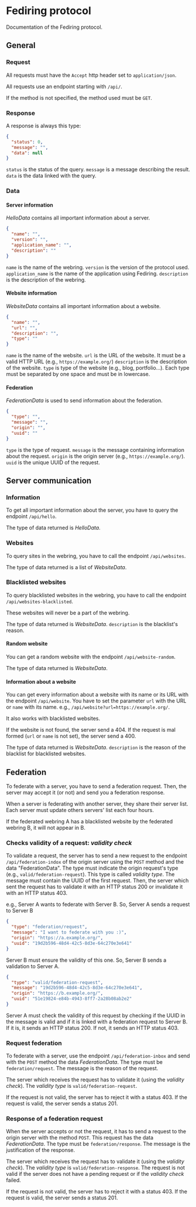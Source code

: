 # Fediring protocol

Documentation of the Fediring protocol.

## General

### Request

All requests must have the `Accept` http header set to `application/json`.

All requests use an endpoint starting with `/api/`.

If the method is not specified, the method used must be `GET`.

### Response

A response is always this type:
```json
{
  "status": 0,
  "message": "",
  "data": null
}
```
`status` is the status of the query.
`message` is a message describing the result.
`data` is the data linked with the query.

### Data

#### Server information

*HelloData* contains all important information about a server.
```json
{
  "name": "",
  "version": "",
  "application_name": "",
  "description": ""
}
```
`name` is the name of the webring.
`version` is the version of the protocol used.
`application_name` is the name of the application using Fediring.
`description` is the description of the webring.

#### Website information

*WebsiteData* contains all important information about a website.
```json
{
  "name": "",
  "url": "",
  "description": "",
  "type": ""
}
```
`name` is the name of the website.
`url` is the URL of the website. It must be a valid HTTP URL (e.g., `https://example.org/`)
`description` is the description of the website.
`type` is type of the website (e.g., blog, portfolio...). Each type must be separated by one space and must be in lowercase.

#### Federation

*FederationData* is used to send information about the federation.
```json
{
  "type": "",
  "message": "",
  "origin": "",
  "uuid": ""
}
```
`type` is the type of request.
`message` is the message containing information about the request.
`origin` is the origin server (e.g., `https://example.org/`).
`uuid` is the unique UUID of the request. 

## Server communication

### Information

To get all important information about the server, you have to query the endpoint `/api/hello`.

The type of data returned is *HelloData*.

### Websites

To query sites in the webring, you have to call the endpoint `/api/websites`.

The type of data returned is a list of *WebsiteData*.

### Blacklisted websites

To query blacklisted websites in the webring, you have to call the endpoint `/api/websites-blacklisted`.

These websites will never be a part of the webring.

The type of data returned is *WebsiteData*.
`description` is the blacklist's reason.

#### Random website

You can get a random website with the endpoint `/api/website-random`.

The type of data returned is *WebsiteData*.

#### Information about a website

You can get every information about a website with its name or its URL with the endpoint `/api/website`.
You have to set the parameter `url` with the URL or `name` with its name.
e.g., `/api/website?url=https://example.org/`.

It also works with blacklisted websites.

If the website is not found, the server send a 404.
If the request is mal formed (`url` or `name` is not set), the server send a 400.

The type of data returned is *WebsiteData*.
`description` is the reason of the blacklist for blacklisted websites. 

## Federation

To federate with a server, you have to send a federation request. 
Then, the server may accept it (or not) and send you a federation response.

When a server is federating with another server, they share their server list.
Each server must update others servers' list each four hours. 

If the federated webring A has a blacklisted website by the federated webring B, it will not appear in B.

### Checks validity of a request: *validity check*

To validate a request, the server has to send a new request to the endpoint `/api/federation-indox` of the origin server
using the `POST` method and the data "FederationData".
The type must indicate the origin request's type (e.g., `valid/federation-request`). 
This type is called *validity type*.
The message must contain the UUID of the first request.
Then, the server which sent the request has to validate it with an HTTP status 200 or invalidate it with an HTTP status 403.

e.g., Server A wants to federate with Server B. So, Server A sends a request to Server B
```json
{
  "type": "federation/request",
  "message": "I want to federate with you :)",
  "origin": "https://a.example.org/",
  "uuid": "19d2b596-48d4-42c5-8d3e-64c270e3e641"
}
```
Server B must ensure the validity of this one. So, Server B sends a validation to Server A.
```json
{
  "type": "valid/federation-request",
  "message": "19d2b596-48d4-42c5-8d3e-64c270e3e641",
  "origin": "https://b.example.org/",
  "uuid": "51e19824-e84b-4943-8ff7-2a28b08ab2e2"
}
```
Server A must check the validity of this request by checking if the UUID in the message is valid and if it is linked with
a federation request to Server B.
If it is, it sends an HTTP status 200.
If not, it sends an HTTP status 403.

### Request federation

To federate with a server, use the endpoint `/api/federation-inbox` and send with the `POST` method the data *FederationData*.
The type must be `federation/request`.
The message is the reason of the request.

The server which receives the request has to validate it (using the *validity check*).
The *validity type* is `valid/federation-request`.

If the request is not valid, the server has to reject it with a status 403.
If the request is valid, the server sends a status 201.

### Response of a federation request

When the server accepts or not the request, it has to send a request to the origin server with the method `POST`.
This request has the data *FederationData*.
The type must be `federation/response`.
The message is the justification of the response.

The server which receives the request has to validate it (using the *validity check*).
The *validity type* is `valid/federation-response`.
The request is not valid if the server does not have a pending request or if the *validity check* failed.

If the request is not valid, the server has to reject it with a status 403.
If the request is valid, the server sends a status 201.
